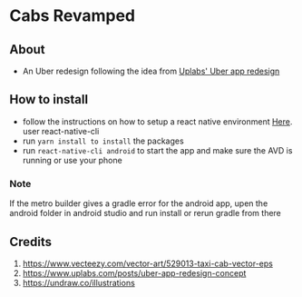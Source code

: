 # Cabs Revamped

## About

- An Uber redesign following the idea from [Uplabs' Uber app redesign](https://www.uplabs.com/posts/uber-app-redesign-concept)

## How to install

- follow the instructions on how to setup a react native environment [Here](http://facebook.github.io/react-native/docs/getting-started). user react-native-cli
- run `yarn install to install` the packages
- run `react-native-cli android` to start the app and make sure the AVD is running or use your phone

### Note

If the metro builder gives a gradle error for the android app, upen the android folder in android studio and run install or rerun gradle from there

## Credits
1. https://www.vecteezy.com/vector-art/529013-taxi-cab-vector-eps
2. https://www.uplabs.com/posts/uber-app-redesign-concept
3. https://undraw.co/illustrations
